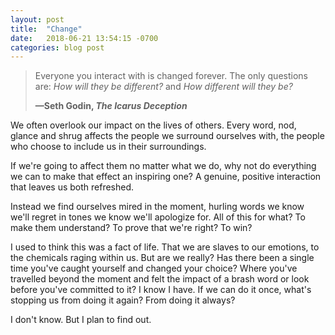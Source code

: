 ```yaml
---
layout: post
title:  "Change"
date:   2018-06-21 13:54:15 -0700
categories: blog post
---
```


>Everyone you interact with is changed forever. 
   >	The only questions are:
   >	*How will they be different?* and
          *How different will they be?*
>            
 >**—Seth Godin, *The Icarus Deception***

We often overlook our impact on the lives of others. Every word, nod, glance and shrug affects the people we surround ourselves with, the people who choose to include us in their surroundings. 

If we're going to affect them no matter what we do, why not do everything we can to make that effect an inspiring one? A genuine, positive interaction that leaves us both refreshed.

Instead we find ourselves mired in the moment, hurling words we know we'll regret in tones we know we'll apologize for. All of this for what? To make them understand? To prove that we're right? To win?

I used to think this was a fact of life. That we are slaves to our emotions, to the chemicals raging within us. But are we really? Has there been a single time you've caught yourself and changed your choice? Where you've travelled beyond the moment and felt the impact of a brash word or look before you've committed to it? I know I have. If we can do it once, what's stopping us from doing it again? From doing it always?

I don't know. But I plan to find out.
 





